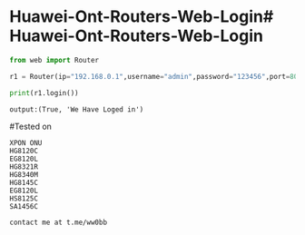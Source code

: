 # Huawei-Ont-Routers-Web-Login# Huawei-Ont-Routers-Web-Login
 


```python
from web import Router

r1 = Router(ip="192.168.0.1",username="admin",password="123456",port=80,scheme="https")

print(r1.login())

```
```output:(True, 'We Have Loged in')```


#Tested on 
```
XPON ONU
HG8120C
EG8120L
HG8321R
HG8340M	
HG8145C
EG8120L
HS8125C
SA1456C
```

```contact me at t.me/ww0bb```
